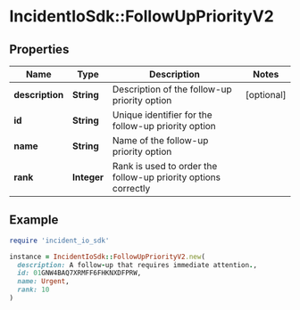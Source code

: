 # IncidentIoSdk::FollowUpPriorityV2

## Properties

| Name | Type | Description | Notes |
| ---- | ---- | ----------- | ----- |
| **description** | **String** | Description of the follow-up priority option | [optional] |
| **id** | **String** | Unique identifier for the follow-up priority option |  |
| **name** | **String** | Name of the follow-up priority option |  |
| **rank** | **Integer** | Rank is used to order the follow-up priority options correctly |  |

## Example

```ruby
require 'incident_io_sdk'

instance = IncidentIoSdk::FollowUpPriorityV2.new(
  description: A follow-up that requires immediate attention.,
  id: 01GNW4BAQ7XRMFF6FHKNXDFPRW,
  name: Urgent,
  rank: 10
)
```

